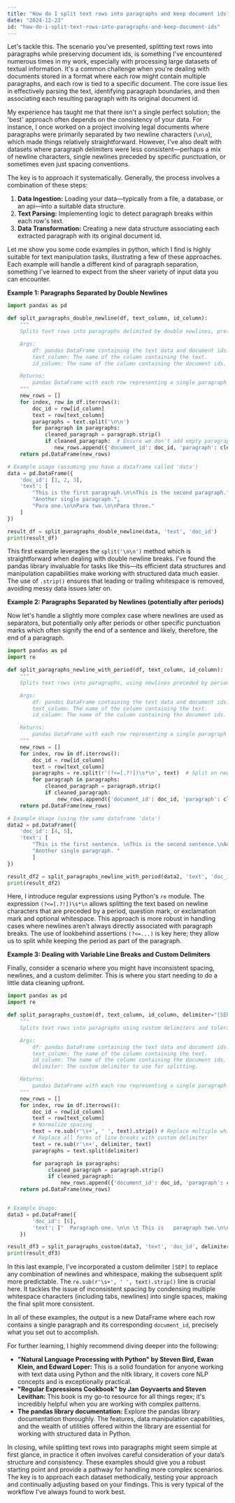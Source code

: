 ```yaml
---
title: "How do I split text rows into paragraphs and keep document ids?"
date: "2024-12-23"
id: "how-do-i-split-text-rows-into-paragraphs-and-keep-document-ids"
---
```


Let's tackle this. The scenario you've presented, splitting text rows into paragraphs while preserving document ids, is something I've encountered numerous times in my work, especially with processing large datasets of textual information. It's a common challenge when you're dealing with documents stored in a format where each row might contain multiple paragraphs, and each row is tied to a specific document. The core issue lies in effectively parsing the text, identifying paragraph boundaries, and then associating each resulting paragraph with its original document id.

My experience has taught me that there isn't a single perfect solution; the 'best' approach often depends on the consistency of your data. For instance, I once worked on a project involving legal documents where paragraphs were primarily separated by two newline characters (`\n\n`), which made things relatively straightforward. However, I've also dealt with datasets where paragraph delimiters were less consistent—perhaps a mix of newline characters, single newlines preceded by specific punctuation, or sometimes even just spacing conventions.

The key is to approach it systematically. Generally, the process involves a combination of these steps:

1. **Data Ingestion:** Loading your data—typically from a file, a database, or an api—into a suitable data structure.
2. **Text Parsing:** Implementing logic to detect paragraph breaks within each row's text.
3. **Data Transformation:** Creating a new data structure associating each extracted paragraph with its original document id.

Let me show you some code examples in python, which I find is highly suitable for text manipulation tasks, illustrating a few of these approaches. Each example will handle a different kind of paragraph separation, something I've learned to expect from the sheer variety of input data you can encounter.

**Example 1: Paragraphs Separated by Double Newlines**

```python
import pandas as pd

def split_paragraphs_double_newline(df, text_column, id_column):
    """
    Splits text rows into paragraphs delimited by double newlines, preserving document ids.

    Args:
        df: pandas DataFrame containing the text data and document ids.
        text_column: The name of the column containing the text.
        id_column: The name of the column containing the document ids.

    Returns:
        pandas DataFrame with each row representing a single paragraph and its corresponding document id.
    """
    new_rows = []
    for index, row in df.iterrows():
        doc_id = row[id_column]
        text = row[text_column]
        paragraphs = text.split('\n\n')
        for paragraph in paragraphs:
            cleaned_paragraph = paragraph.strip()
            if cleaned_paragraph:  # Ensure we don't add empty paragraphs
               new_rows.append({'document_id': doc_id, 'paragraph': cleaned_paragraph})
    return pd.DataFrame(new_rows)

# Example usage (assuming you have a dataframe called 'data')
data = pd.DataFrame({
    'doc_id': [1, 2, 3],
    'text': [
        "This is the first paragraph.\n\nThis is the second paragraph.",
        "Another single paragraph.",
        "Para one.\n\nPara two.\n\nPara three."
    ]
})

result_df = split_paragraphs_double_newline(data, 'text', 'doc_id')
print(result_df)
```

This first example leverages the `split('\n\n')` method which is straightforward when dealing with double newline breaks. I’ve found the pandas library invaluable for tasks like this—its efficient data structures and manipulation capabilities make working with structured data much easier. The use of `.strip()` ensures that leading or trailing whitespace is removed, avoiding messy data issues later on.

**Example 2: Paragraphs Separated by Newlines (potentially after periods)**

Now let's handle a slightly more complex case where newlines are used as separators, but potentially only after periods or other specific punctuation marks which often signify the end of a sentence and likely, therefore, the end of a paragraph.

```python
import pandas as pd
import re

def split_paragraphs_newline_with_period(df, text_column, id_column):
    """
    Splits text rows into paragraphs, using newlines preceded by periods as delimiters, preserving document ids.

    Args:
        df: pandas DataFrame containing the text data and document ids.
        text_column: The name of the column containing the text.
        id_column: The name of the column containing the document ids.

    Returns:
        pandas DataFrame with each row representing a single paragraph and its corresponding document id.
    """
    new_rows = []
    for index, row in df.iterrows():
        doc_id = row[id_column]
        text = row[text_column]
        paragraphs = re.split(r'(?<=[.?!])\s*\n', text)  # Split on newline preceded by a period, question, or exclamation
        for paragraph in paragraphs:
            cleaned_paragraph = paragraph.strip()
            if cleaned_paragraph:
                new_rows.append({'document_id': doc_id, 'paragraph': cleaned_paragraph})
    return pd.DataFrame(new_rows)

# Example Usage (using the same dataframe 'data')
data2 = pd.DataFrame({
    'doc_id': [4, 5],
    'text': [
        "This is the first sentence. \nThis is the second sentence.\nAnd a third.",
        "Another single paragraph. "
        ]
})

result_df2 = split_paragraphs_newline_with_period(data2, 'text', 'doc_id')
print(result_df2)
```

Here, I introduce regular expressions using Python's `re` module. The expression `(?<=[.?!])\s*\n` allows splitting the text based on newline characters that are preceded by a period, question mark, or exclamation mark and optional whitespace. This approach is more robust in handling cases where newlines aren’t always directly associated with paragraph breaks. The use of lookbehind assertions `(?<=...)` is key here; they allow us to split while keeping the period as part of the paragraph.

**Example 3: Dealing with Variable Line Breaks and Custom Delimiters**

Finally, consider a scenario where you might have inconsistent spacing, newlines, and a custom delimiter. This is where you start needing to do a little data cleaning upfront.

```python
import pandas as pd
import re

def split_paragraphs_custom(df, text_column, id_column, delimiter="[SEP]"):
    """
    Splits text rows into paragraphs using custom delimiters and tolerating mixed spacing, preserving document ids.

    Args:
        df: pandas DataFrame containing the text data and document ids.
        text_column: The name of the column containing the text.
        id_column: The name of the column containing the document ids.
        delimiter: The custom delimiter to use for splitting.

    Returns:
        pandas DataFrame with each row representing a single paragraph and its corresponding document id.
    """
    new_rows = []
    for index, row in df.iterrows():
        doc_id = row[id_column]
        text = row[text_column]
        # Normalize spacing
        text = re.sub(r'\s+', ' ', text).strip() # Replace multiple whitespaces with a single space, and strip
        # Replace all forms of line breaks with custom delimiter
        text = re.sub(r'\n+', delimiter, text)
        paragraphs = text.split(delimiter)

        for paragraph in paragraphs:
             cleaned_paragraph = paragraph.strip()
             if cleaned_paragraph:
                 new_rows.append({'document_id': doc_id, 'paragraph': cleaned_paragraph})
    return pd.DataFrame(new_rows)


# Example Usage:
data3 = pd.DataFrame({
        'doc_id': [6],
        'text': ["  Paragraph one. \n\n \t This is   paragraph two.\n\n\n Last paragraph with some \n\t tabs and spaces   .   "]
    })

result_df3 = split_paragraphs_custom(data3, 'text', 'doc_id', delimiter='[SEP]')
print(result_df3)
```

In this last example, I've incorporated a custom delimiter `[SEP]` to replace any combination of newlines and whitespace, making the subsequent split more predictable. The `re.sub(r'\s+', ' ', text).strip()` line is crucial here. It tackles the issue of inconsistent spacing by condensing multiple whitespace characters (including tabs, newlines) into single spaces, making the final split more consistent.

In all of these examples, the output is a new DataFrame where each row contains a single paragraph and its corresponding `document_id`, precisely what you set out to accomplish.

For further learning, I highly recommend diving deeper into the following:

*   **"Natural Language Processing with Python" by Steven Bird, Ewan Klein, and Edward Loper:** This is a solid foundation for anyone working with text data using Python and the nltk library, it covers core NLP concepts and is exceptionally practical.
*   **"Regular Expressions Cookbook" by Jan Goyvaerts and Steven Levithan:** This book is my go-to resource for all things regex; it's incredibly helpful when you are working with complex patterns.
*   **The pandas library documentation:** Explore the pandas library documentation thoroughly. The features, data manipulation capabilities, and the wealth of utilities offered within the library are essential for working with structured data in Python.

In closing, while splitting text rows into paragraphs might seem simple at first glance, in practice it often involves careful consideration of your data’s structure and consistency. These examples should give you a robust starting point and provide a pathway for handling more complex scenarios. The key is to approach each dataset methodically, testing your approach and continually adjusting based on your findings. This is very typical of the workflow I've always found to work best.

